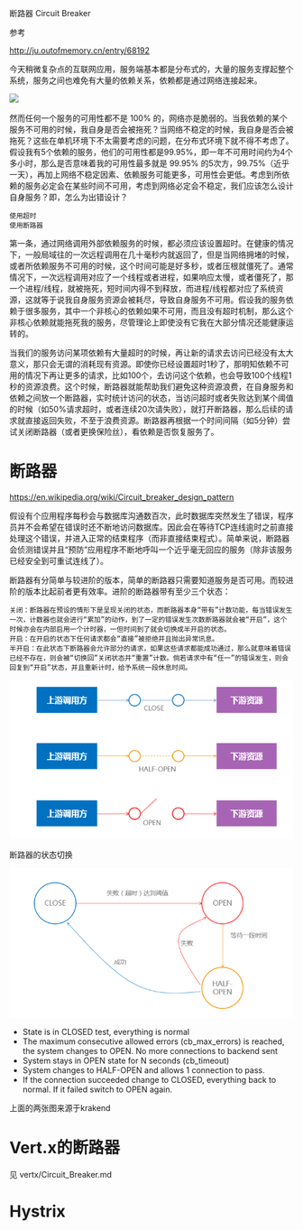 断路器 Circuit Breaker

参考

http://ju.outofmemory.cn/entry/68192


今天稍微复杂点的互联网应用，服务端基本都是分布式的，大量的服务支撑起整个系统，服务之间也难免有大量的依赖关系，依赖都是通过网络连接起来。

![](https://github.com/Netflix/Hystrix/wiki/images/soa-1-640.png)


然而任何一个服务的可用性都不是 100% 的，网络亦是脆弱的。当我依赖的某个服务不可用的时候，我自身是否会被拖死？当网络不稳定的时候，我自身是否会被拖死？这些在单机环境下不太需要考虑的问题，在分布式环境下就不得不考虑了。假设我有5个依赖的服务，他们的可用性都是99.95%，即一年不可用时间约为4个多小时，那么是否意味着我的可用性最多就是 99.95% 的5次方，99.75%（近乎一天），再加上网络不稳定因素、依赖服务可能更多，可用性会更低。考虑到所依赖的服务必定会在某些时间不可用，考虑到网络必定会不稳定，我们应该怎么设计自身服务？即，怎么为出错设计？


    使用超时
    使用断路器

第一条，通过网络调用外部依赖服务的时候，都必须应该设置超时。在健康的情况下，一般局域往的一次远程调用在几十毫秒内就返回了，但是当网络拥堵的时候，或者所依赖服务不可用的时候，这个时间可能是好多秒，或者压根就僵死了。通常情况下，一次远程调用对应了一个线程或者进程，如果响应太慢，或者僵死了，那一个进程/线程，就被拖死，短时间内得不到释放，而进程/线程都对应了系统资源，这就等于说我自身服务资源会被耗尽，导致自身服务不可用。假设我的服务依赖于很多服务，其中一个非核心的依赖如果不可用，而且没有超时机制，那么这个非核心依赖就能拖死我的服务，尽管理论上即使没有它我在大部分情况还能健康运转的。

当我们的服务访问某项依赖有大量超时的时候，再让新的请求去访问已经没有太大意义，那只会无谓的消耗现有资源。即使你已经设置超时1秒了，那明知依赖不可用的情况下再让更多的请求，比如100个，去访问这个依赖，也会导致100个线程1秒的资源浪费。这个时候，断路器就能帮助我们避免这种资源浪费，在自身服务和依赖之间放一个断路器，实时统计访问的状态，当访问超时或者失败达到某个阈值的时候（如50%请求超时，或者连续20次请失败），就打开断路器，那么后续的请求就直接返回失败，不至于浪费资源。断路器再根据一个时间间隔（如5分钟）尝试关闭断路器（或者更换保险丝），看依赖是否恢复服务了。

# 断路器
https://en.wikipedia.org/wiki/Circuit_breaker_design_pattern

假设有个应用程序每秒会与数据库沟通数百次，此时数据库突然发生了错误，程序员并不会希望在错误时还不断地访问数据库。因此会在等待TCP连线逾时之前直接处理这个错误，并进入正常的结束程序（而非直接结束程式）。简单来说，断路器会侦测错误并且“预防”应用程序不断地呼叫一个近乎毫无回应的服务（除非该服务已经安全到可重试连线了）。

断路器有分简单与较进阶的版本，简单的断路器只需要知道服务是否可用。而较进阶的版本比起前者更有效率。进阶的断路器带有至少三个状态：

    关闭：断路器在预设的情形下是呈现关闭的状态，而断路器本身“带有”计数功能，每当错误发生一次，计数器也就会进行“累加”的动作，到了一定的错误发生次数断路器就会被“开启”，这个时候亦会在内部启用一个计时器，一但时间到了就会切换成半开启的状态。
    开启：在开启的状态下任何请求都会“直接”被拒绝并且抛出异常讯息。
    半开启：在此状态下断路器会允许部分的请求，如果这些请求都能成功通过，那么就意味着错误已经不存在，则会被“切换回”关闭状态并“重置”计数。倘若请求中有“任一”的错误发生，则会回复到“开启”状态，并且重新计时，给予系统一段休息时间。

![](circuit_breaker1.png)

断路器的状态切换

![](circuit-breaker-states.png)

- State is in CLOSED test, everything is normal
- The maximum consecutive allowed errors (cb_max_errors) is reached, the system changes to OPEN. No more connections to backend sent
- System stays in OPEN state for N seconds (cb_timeout)
- System changes to HALF-OPEN and allows 1 connection to pass.
- If the connection succeeded change to CLOSED, everything back to normal. If it failed switch to OPEN again.


上面的两张图来源于krakend
# Vert.x的断路器

见 vertx/Circuit_Breaker.md

# Hystrix